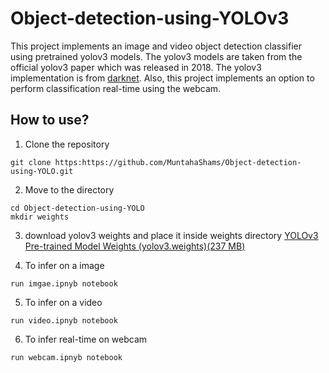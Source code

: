 # Object-detection-using-YOLOv3

This project implements an image and video object detection classifier using pretrained yolov3 models. 
The yolov3 models are taken from the official yolov3 paper which was released in 2018. The yolov3 implementation is from [darknet](https://github.com/pjreddie/darknet). Also, this project implements an option to perform classification real-time using the webcam.

## How to use?

1) Clone the repository

```
git clone https:https://github.com/MuntahaShams/Object-detection-using-YOLO.git
```

2) Move to the directory
```
cd Object-detection-using-YOLO
mkdir weights
```

3) download yolov3 weights and place it inside weights directory
[YOLOv3 Pre-trained Model Weights (yolov3.weights)(237 MB)](http://pjreddie.com/media/files/yolov3.weights)

4) To infer on a image 
```
run imgae.ipnyb notebook
```

5) To infer on a video 
```
run video.ipnyb notebook
```

6) To infer real-time on webcam
```
run webcam.ipnyb notebook
```
